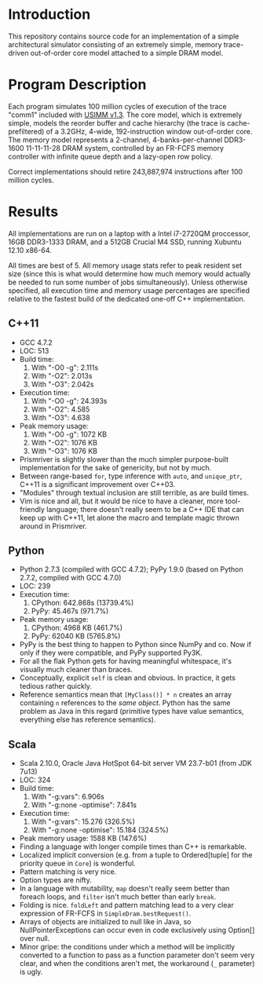 Introduction
============

This repository contains source code for an implementation of a simple
architectural simulator consisting of an extremely simple, memory trace-driven
out-of-order core model attached to a simple DRAM model.

Program Description
===================

Each program simulates 100 million cycles of execution of the trace "comm1"
included with [USIMM v1.3](https://www.cs.utah.edu/~rajeev/jwac12/). The core
model, which is extremely simple, models the reorder buffer and cache hierarchy
(the trace is cache-prefiltered) of a 3.2GHz, 4-wide, 192-instruction window
out-of-order core. The memory model represents a 2-channel, 4-banks-per-channel
DDR3-1600 11-11-11-28 DRAM system, controlled by an FR-FCFS memory controller
with infinite queue depth and a lazy-open row policy.

Correct implementations should retire 243,887,974 instructions after 100
million cycles.

Results
=======

All implementations are run on a laptop with a Intel i7-2720QM proccessor, 16GB
DDR3-1333 DRAM, and a 512GB Crucial M4 SSD, running Xubuntu 12.10 x86-64.

All times are best of 5. All memory usage stats refer to peak resident set size
(since this is what would determine how much memory would actually be needed to
run some number of jobs simultaneously). Unless otherwise specified, all
execution time and memory usage percentages are specified relative to the
fastest build of the dedicated one-off C++ implementation.

C++11
-----

- GCC 4.7.2
- LOC: 513
- Build time:
    1. With "-O0 -g": 2.111s
    2. With "-O2": 2.013s
    3. With "-O3": 2.042s
- Execution time:
    1. With "-O0 -g": 24.393s
    2. With "-O2": 4.585
    3. With "-O3": 4.638
- Peak memory usage:
    1. With "-O0 -g": 1072 KB
    2. With "-O2": 1076 KB
    3. With "-O3": 1076 KB
- Prismriver is slightly slower than the much simpler purpose-built
  implementation for the sake of genericity, but not by much.
- Between range-based `for`, type inference with `auto`, and `unique_ptr`,
  C++11 is a significant improvement over C++03.
- "Modules" through textual inclusion are still terrible, as are build times.
- Vim is nice and all, but it would be nice to have a cleaner, more
  tool-friendly language; there doesn't really seem to be a C++ IDE that can
  keep up with C++11, let alone the macro and template magic thrown around in
  Prismriver.

Python
------

- Python 2.7.3 (compiled with GCC 4.7.2); PyPy 1.9.0 (based on Python 2.7.2,
  compiled with GCC 4.7.0)
- LOC: 239
- Execution time:
    1. CPython: 642.868s (13739.4%)
    2. PyPy: 45.467s (971.7%)
- Peak memory usage:
    1. CPython: 4968 KB (461.7%)
    2. PyPy: 62040 KB (5765.8%)
- PyPy is the best thing to happen to Python since NumPy and co. Now if only if
  they were compatible, and PyPy supported Py3K.
- For all the flak Python gets for having meaningful whitespace, it's visually
  much cleaner than braces.
- Conceptually, explicit `self` is clean and obvious. In practice, it gets
  tedious rather quickly.
- Reference semantics mean that `[MyClass()] * n` creates an array containing
  `n` references to the *same object*. Python has the same problem as Java in
  this regard (primitive types have value semantics, everything else has
  reference semantics).

Scala
-----

- Scala 2.10.0, Oracle Java HotSpot 64-bit server VM 23.7-b01 (from JDK 7u13)
- LOC: 324
- Build time:
    1. With "-g:vars": 6.906s
    2. With "-g:none -optimise": 7.841s
- Execution time:
    1. With "-g:vars": 15.276 (326.5%)
    2. With "-g:none -optimise": 15.184 (324.5%)
- Peak memory usage: 1588 KB (147.6%)
- Finding a language with longer compile times than C++ is remarkable.
- Localized implicit conversion (e.g. from a tuple to Ordered[tuple] for the
  priority queue in `Core`) is wonderful.
- Pattern matching is very nice.
- Option types are nifty.
- In a language with mutability, `map` doesn't really seem better than foreach
  loops, and `filter` isn't much better than early `break`.
- Folding is nice. `foldLeft` and pattern matching lead to a very clear
  expression of FR-FCFS in `SimpleDram.bestRequest()`.
- Arrays of objects are initialized to null like in Java, so
  NullPointerExceptions can occur even in code exclusively using Option[] over
  null.
- Minor gripe: the conditions under which a method will be implicitly converted
  to a function to pass as a function parameter don't seem very clear, and when
  the conditions aren't met, the workaround (`_` parameter) is ugly.

